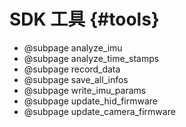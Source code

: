 # SDK 工具 {#tools}

* @subpage analyze_imu
* @subpage analyze_time_stamps
* @subpage record_data
* @subpage save_all_infos
* @subpage write_imu_params
* @subpage update_hid_firmware
* @subpage update_camera_firmware
